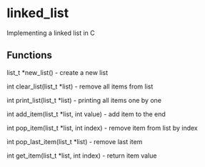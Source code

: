 # linked_list
Implementing a linked list in C


## Functions
list_t *new_list() - create a new list

int clear_list(list_t *list) - remove all items from list

int print_list(list_t *list) - printing all items one by one

int add_item(list_t *list, int value) - add item to the end

int pop_item(list_t *list, int index) - remove item from list by index

int pop_last_item(list_t *list) - remove last item

int get_item(list_t *list, int index) - return item value

